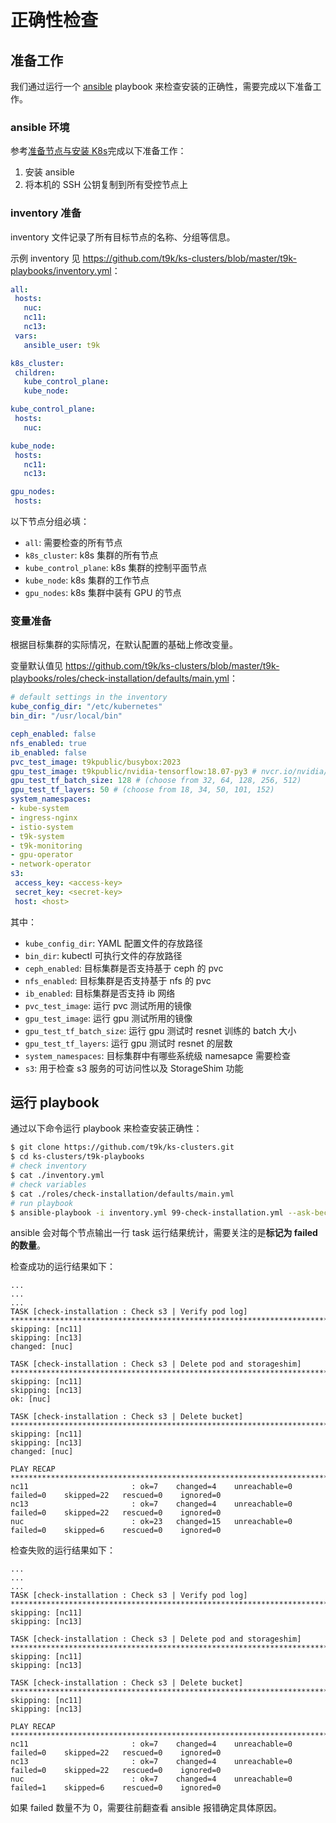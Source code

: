 # 正确性检查

## 准备工作

我们通过运行一个 <a target="_blank" rel="noopener noreferrer" href="https://docs.ansible.com/ansible/latest/index.html">ansible</a> playbook 来检查安装的正确性，需要完成以下准备工作。

### ansible 环境

参考[准备节点与安装 K8s](./prepare-nodes-and-install-k8s.md)完成以下准备工作：

1. 安装 ansible
1. 将本机的 SSH 公钥复制到所有受控节点上

### inventory 准备

inventory 文件记录了所有目标节点的名称、分组等信息。

示例 inventory 见 <https://github.com/t9k/ks-clusters/blob/master/t9k-playbooks/inventory.yml>：

```yaml
all:
 hosts:
   nuc:
   nc11:
   nc13:
 vars:
   ansible_user: t9k

k8s_cluster:
 children:
   kube_control_plane:
   kube_node:

kube_control_plane:
 hosts:
   nuc:

kube_node:
 hosts:
   nc11:
   nc13:

gpu_nodes:
 hosts:
```

以下节点分组必填：

* `all`: 需要检查的所有节点
* `k8s_cluster`: k8s 集群的所有节点
* `kube_control_plane`: k8s 集群的控制平面节点
* `kube_node`: k8s 集群的工作节点
* `gpu_nodes`: k8s 集群中装有 GPU 的节点

### 变量准备

根据目标集群的实际情况，在默认配置的基础上修改变量。

变量默认值见 <https://github.com/t9k/ks-clusters/blob/master/t9k-playbooks/roles/check-installation/defaults/main.yml>：

```yaml
# default settings in the inventory
kube_config_dir: "/etc/kubernetes"
bin_dir: "/usr/local/bin"

ceph_enabled: false
nfs_enabled: true
ib_enabled: false
pvc_test_image: t9kpublic/busybox:2023
gpu_test_image: t9kpublic/nvidia-tensorflow:18.07-py3 # nvcr.io/nvidia/tensorflow:18.07-py3
gpu_test_tf_batch_size: 128 # (choose from 32, 64, 128, 256, 512)
gpu_test_tf_layers: 50 # (choose from 18, 34, 50, 101, 152)
system_namespaces:
- kube-system
- ingress-nginx
- istio-system
- t9k-system
- t9k-monitoring
- gpu-operator
- network-operator
s3:
 access_key: <access-key>
 secret_key: <secret-key>
 host: <host>
```

其中：

* `kube_config_dir`: YAML 配置文件的存放路径
* `bin_dir`: kubectl 可执行文件的存放路径
* `ceph_enabled`: 目标集群是否支持基于 ceph 的 pvc
* `nfs_enabled`: 目标集群是否支持基于 nfs 的 pvc
* `ib_enabled`: 目标集群是否支持 ib 网络
* `pvc_test_image`: 运行 pvc 测试所用的镜像
* `gpu_test_image`: 运行 gpu 测试所用的镜像
* `gpu_test_tf_batch_size`: 运行 gpu 测试时 resnet 训练的 batch 大小
* `gpu_test_tf_layers`: 运行 gpu 测试时 resnet 的层数
* `system_namespaces`: 目标集群中有哪些系统级 namesapce 需要检查
* `s3`: 用于检查 s3 服务的可访问性以及 StorageShim 功能

## 运行 playbook

通过以下命令运行 playbook 来检查安装正确性：

```bash
$ git clone https://github.com/t9k/ks-clusters.git
$ cd ks-clusters/t9k-playbooks
# check inventory
$ cat ./inventory.yml
# check variables
$ cat ./roles/check-installation/defaults/main.yml 
# run playbook
$ ansible-playbook -i inventory.yml 99-check-installation.yml --ask-become-pass
```

ansible 会对每个节点输出一行 task 运行结果统计，需要关注的是**标记为 failed 的数量**。

检查成功的运行结果如下：

```
...
...
...
TASK [check-installation : Check s3 | Verify pod log] ***********************************************************************************************
skipping: [nc11]
skipping: [nc13]
changed: [nuc]

TASK [check-installation : Check s3 | Delete pod and storageshim] ***********************************************************************************
skipping: [nc11]
skipping: [nc13]
ok: [nuc]

TASK [check-installation : Check s3 | Delete bucket] ************************************************************************************************
skipping: [nc11]
skipping: [nc13]
changed: [nuc]

PLAY RECAP ******************************************************************************************************************************************
nc11                       : ok=7    changed=4    unreachable=0    failed=0    skipped=22   rescued=0    ignored=0   
nc13                       : ok=7    changed=4    unreachable=0    failed=0    skipped=22   rescued=0    ignored=0   
nuc                        : ok=23   changed=15   unreachable=0    failed=0    skipped=6    rescued=0    ignored=0   
```

检查失败的运行结果如下：

```
...
...
...
TASK [check-installation : Check s3 | Verify pod log] ***********************************************************************************************
skipping: [nc11]
skipping: [nc13]

TASK [check-installation : Check s3 | Delete pod and storageshim] ***********************************************************************************
skipping: [nc11]
skipping: [nc13]

TASK [check-installation : Check s3 | Delete bucket] ************************************************************************************************
skipping: [nc11]
skipping: [nc13]

PLAY RECAP ******************************************************************************************************************************************
nc11                       : ok=7    changed=4    unreachable=0    failed=0    skipped=22   rescued=0    ignored=0   
nc13                       : ok=7    changed=4    unreachable=0    failed=0    skipped=22   rescued=0    ignored=0   
nuc                        : ok=7    changed=4    unreachable=0    failed=1    skipped=6    rescued=0    ignored=0  
```

如果 failed 数量不为 0，需要往前翻查看 ansible 报错确定具体原因。
